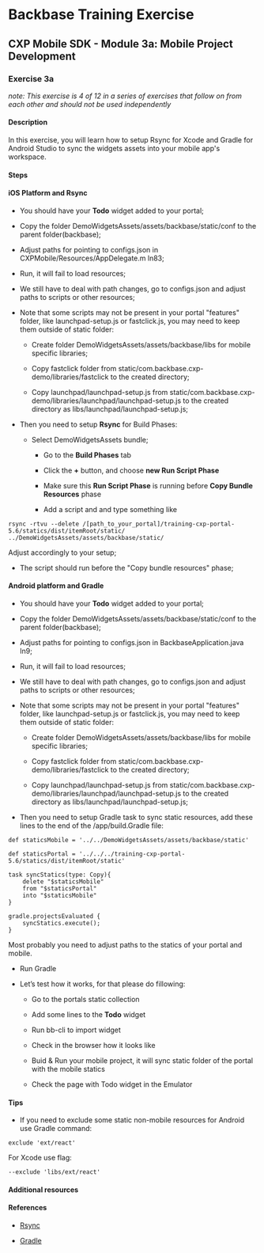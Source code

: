 Backbase Training Exercise
==========================

CXP Mobile SDK - Module 3a: Mobile Project Development
------------------------------------------------------

### Exercise 3a

*note: This exercise is 4 of 12 in a series of exercises that follow on from
each other and should not be used independently*

#### Description

In this exercise, you will learn how to setup Rsync for Xcode and Gradle for
Android Studio to sync the widgets assets into your mobile app's workspace.

#### Steps

#### iOS Platform and Rsync

-   You should have your **Todo** widget added to your portal;

-   Copy the folder DemoWidgetsAssets/assets/backbase/static/conf to the parent
    folder(backbase);

-   Adjust paths for pointing to configs.json in
    CXPMobile/Resources/AppDelegate.m ln83;

-   Run, it will fail to load resources;

-   We still have to deal with path changes, go to configs.json and adjust paths
    to scripts or other resources;

-   Note that some scripts may not be present in your portal "features" folder,
    like launchpad-setup.js or fastclick.js, you may need to keep them outside
    of static folder:

    -   Create folder DemoWidgetsAssets/assets/backbase/libs for mobile specific
        libraries;

    -   Copy fastclick folder from
        static/com.backbase.cxp-demo/libraries/fastclick to the created
        directory;

    -   Copy launchpad/launchpad-setup.js from
        static/com.backbase.cxp-demo/libraries/launchpad/launchpad-setup.js to
        the created directory as libs/launchpad/launchpad-setup.js;

-   Then you need to setup **Rsync** for Build Phases:

    -   Select DemoWidgetsAssets bundle;

        -   Go to the **Build Phases** tab

        -   Click the **+** button, and choose **new Run Script Phase**

        -   Make sure this **Run Script Phase** is running before **Copy Bundle
            Resources** phase

        -   Add a script and and type something like

~~~~~~~~~~~~~~~~~~~~~~~~~~~~~~~~~~~~~~~~~~~~~~~~~~~~~~~~~~~~~~~~~~~~~~~~~~~~~~~~
rsync -rtvu --delete /[path_to_your_portal]/training-cxp-portal-5.6/statics/dist/itemRoot/static/
../DemoWidgetsAssets/assets/backbase/static/
~~~~~~~~~~~~~~~~~~~~~~~~~~~~~~~~~~~~~~~~~~~~~~~~~~~~~~~~~~~~~~~~~~~~~~~~~~~~~~~~

Adjust accordingly to your setup;

-   The script should run before the "Copy bundle resources" phase;

#### Android platform and Gradle

-   You should have your **Todo** widget added to your portal;

-   Copy the folder DemoWidgetsAssets/assets/backbase/static/conf to the parent
    folder(backbase);

-   Adjust paths for pointing to configs.json in BackbaseApplication.java ln9;

-   Run, it will fail to load resources;

-   We still have to deal with path changes, go to configs.json and adjust paths
    to scripts or other resources;

-   Note that some scripts may not be present in your portal "features" folder,
    like launchpad-setup.js or fastclick.js, you may need to keep them outside
    of static folder:

    -   Create folder DemoWidgetsAssets/assets/backbase/libs for mobile specific
        libraries;

    -   Copy fastclick folder from
        static/com.backbase.cxp-demo/libraries/fastclick to the created
        directory;

    -   Copy launchpad/launchpad-setup.js from
        static/com.backbase.cxp-demo/libraries/launchpad/launchpad-setup.js to
        the created directory as libs/launchpad/launchpad-setup.js;

-   Then you need to setup Gradle task to sync static resources, add these lines
    to the end of the /app/build.Gradle file:

~~~~~~~~~~~~~~~~~~~~~~~~~~~~~~~~~~~~~~~~~~~~~~~~~~~~~~~~~~~~~~~~~~~~~~~~~~~~~~~~
def staticsMobile = '../../DemoWidgetsAssets/assets/backbase/static'

def staticsPortal = '../../../training-cxp-portal-5.6/statics/dist/itemRoot/static'

task syncStatics(type: Copy){
    delete "$staticsMobile"
    from "$staticsPortal"
    into "$staticsMobile"
}

gradle.projectsEvaluated {
    syncStatics.execute();
}
~~~~~~~~~~~~~~~~~~~~~~~~~~~~~~~~~~~~~~~~~~~~~~~~~~~~~~~~~~~~~~~~~~~~~~~~~~~~~~~~

Most probably you need to adjust paths to the statics of your portal and mobile.

-   Run Gradle

-   Let’s test how it works, for that please do fillowing:

    -   Go to the portals static collection

    -   Add some lines to the **Todo** widget

    -   Run bb-cli to import widget

    -   Check in the browser how it looks like

    -   Buid & Run your mobile project, it will sync static folder of the portal
        with the mobile statics

    -   Check the page with Todo widget in the Emulator

#### Tips

-   If you need to exclude some static non-mobile resources for Android use
    Gradle command:

~~~~~~~~~~~~~~~~~~~~~~~~~~~~~~~~~~~~~~~~~~~~~~~~~~~~~~~~~~~~~~~~~~~~~~~~~~~~~~~~
exclude 'ext/react'
~~~~~~~~~~~~~~~~~~~~~~~~~~~~~~~~~~~~~~~~~~~~~~~~~~~~~~~~~~~~~~~~~~~~~~~~~~~~~~~~


For Xcode use flag:


~~~~~~~~~~~~~~~~~~~~~~~~~~~~~~~~~~~~~~~~~~~~~~~~~~~~~~~~~~~~~~~~~~~~~~~~~~~~~~~~
--exclude 'libs/ext/react'
~~~~~~~~~~~~~~~~~~~~~~~~~~~~~~~~~~~~~~~~~~~~~~~~~~~~~~~~~~~~~~~~~~~~~~~~~~~~~~~~

#### Additional resources

#### References

-   [Rsync](<https://rsync.samba.org/documentation.html>)

-   [Gradle](<https://docs.gradle.org/current/userguide/userguide.html>)
